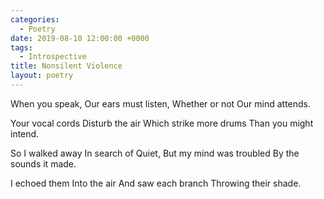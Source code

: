```yaml
---
categories:
  - Poetry
date: 2019-08-10 12:00:00 +0000
tags:
  - Introspective
title: Nonsilent Violence
layout: poetry
---
```


When you speak,
Our ears must listen,
Whether or not
Our mind attends.

Your vocal cords
Disturb the air
Which strike more drums
Than you might intend.

So I walked away
In search of Quiet,
But my mind was troubled
By the sounds it made.

I echoed them
Into the air
And saw each branch
Throwing their shade.
